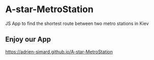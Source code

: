 # A-star-MetroStation
JS App to find the shortest route between two metro stations in Kiev

## Enjoy our App
https://adrien-simard.github.io/A-star-MetroStation 
